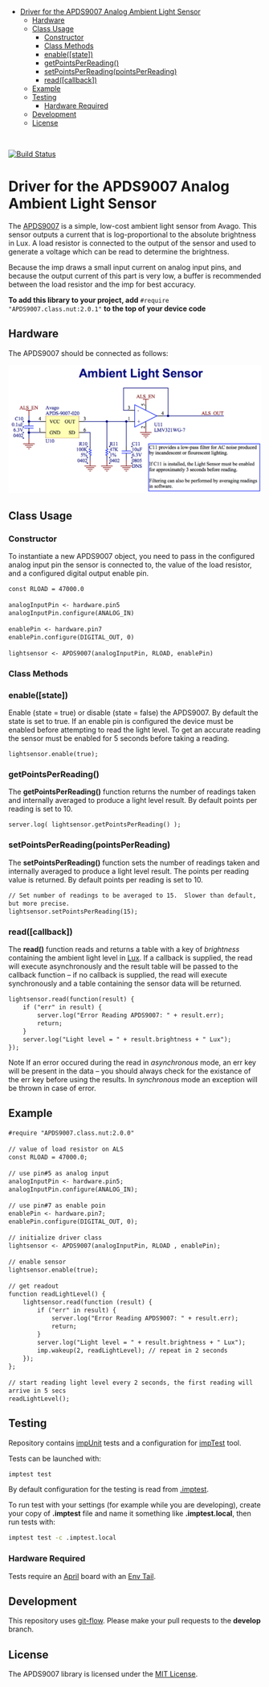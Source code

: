 <!-- START doctoc generated TOC please keep comment here to allow auto update -->
<!-- DON'T EDIT THIS SECTION, INSTEAD RE-RUN doctoc TO UPDATE -->


- [Driver for the APDS9007 Analog Ambient Light Sensor](#driver-for-the-apds9007-analog-ambient-light-sensor)
  - [Hardware](#hardware)
  - [Class Usage](#class-usage)
    - [Constructor](#constructor)
    - [Class Methods](#class-methods)
    - [enable([state])](#enablestate)
    - [getPointsPerReading()](#getpointsperreading)
    - [setPointsPerReading(pointsPerReading)](#setpointsperreadingpointsperreading)
    - [read([callback])](#readcallback)
  - [Example](#example)
  - [Testing](#testing)
    - [Hardware Required](#hardware-required)
  - [Development](#development)
  - [License](#license)

<!-- END doctoc generated TOC please keep comment here to allow auto update -->

<br/>

[![Build Status](https://travis-ci.org/electricimp/APDS9007.svg?branch=master)](https://travis-ci.org/electricimp/APDS9007)

Driver for the APDS9007 Analog Ambient Light Sensor
===================================

The [APDS9007](http://www.mouser.com/ds/2/38/V02-0512EN-4985.pdf) is a simple, low-cost ambient light sensor from Avago. This sensor outputs a current that is log-proportional to the absolute brightness in Lux. A load resistor is connected to the output of the sensor and used to generate a voltage which can be read to determine the brightness.

Because the imp draws a small input current on analog input pins, and because the output current of this part is very low, a buffer is recommended between the load resistor and the imp for best accuracy.

**To add this library to your project, add** `#require "APDS9007.class.nut:2.0.1"` **to the top of your device code**

## Hardware

The APDS9007 should be connected as follows:

![APDS9007 Circuit](./circuit.png)

## Class Usage

### Constructor

To instantiate a new APDS9007 object, you need to pass in the configured analog input pin the sensor is connected to, the value of the load resistor, and a configured digital output enable pin.

```squirrel
const RLOAD = 47000.0

analogInputPin <- hardware.pin5
analogInputPin.configure(ANALOG_IN)

enablePin <- hardware.pin7
enablePin.configure(DIGITAL_OUT, 0)

lightsensor <- APDS9007(analogInputPin, RLOAD, enablePin)
```

### Class Methods

### enable([state])

Enable (state = true) or disable (state = false) the APDS9007. By default the state is set to true. If an enable pin is configured the device must be enabled before attempting to read the light level.  To get an accurate reading the sensor must be enabled for 5 seconds before taking a reading.

```squirrel
lightsensor.enable(true);
```

### getPointsPerReading()

The **getPointsPerReading()** function returns the number of readings taken and internally averaged to produce a light level result. By default points per reading is set to 10.

```squirrel
server.log( lightsensor.getPointsPerReading() );
```

### setPointsPerReading(pointsPerReading)

The **setPointsPerReading()** function sets the number of readings taken and internally averaged to produce a light level result.  The points per reading value is returned.  By default points per reading is set to 10.

```squirrel
// Set number of readings to be averaged to 15.  Slower than default, but more precise.
lightsensor.setPointsPerReading(15);
```

### read([callback])

The **read()** function reads and returns a table with a key of *brightness* containing the ambient light level in [Lux](http://en.wikipedia.org/wiki/Lux). If a callback is supplied, the read will execute asynchronously and the result table  will be passed to the callback function – if no callback is supplied, the read will execute synchronously and a table containing the sensor data will be returned.

```squirrel
lightsensor.read(function(result) {
    if ("err" in result) {
        server.log("Error Reading APDS9007: " + result.err);
        return;
    }
    server.log("Light level = " + result.brightness + " Lux");
});
```

Note If an error occured during the read in _asynchronous_ mode, an err key will be present in the data – you should always check for the existance of the err key before using the results. In _synchronous_ mode an exception will be thrown in case of error.

## Example

```squirrel
#require "APDS9007.class.nut:2.0.0"

// value of load resistor on ALS
const RLOAD = 47000.0;

// use pin#5 as analog input
analogInputPin <- hardware.pin5;
analogInputPin.configure(ANALOG_IN);

// use pin#7 as enable poin
enablePin <- hardware.pin7;
enablePin.configure(DIGITAL_OUT, 0);

// initialize driver class
lightsensor <- APDS9007(analogInputPin, RLOAD , enablePin);

// enable sensor
lightsensor.enable(true);

// get readout
function readLightLevel() {
    lightsensor.read(function (result) {
        if ("err" in result) {
            server.log("Error Reading APDS9007: " + result.err);
            return;
        }
        server.log("Light level = " + result.brightness + " Lux");
        imp.wakeup(2, readLightLevel); // repeat in 2 seconds
    });
};

// start reading light level every 2 seconds, the first reading will arrive in 5 secs
readLightLevel();
```

## Testing

Repository contains [impUnit](https://github.com/electricimp/impUnit) tests and a configuration for [impTest](https://github.com/electricimp/impTest) tool.

Tests can be launched with:

```bash
imptest test
```

By default configuration for the testing is read from [.imptest](https://github.com/electricimp/impTest/blob/develop/docs/imptest-spec.md).

To run test with your settings (for example while you are developing), create your copy of **.imptest** file and name it something like **.imptest.local**, then run tests with:
 
 ```bash
 imptest test -c .imptest.local
 ```

### Hardware Required

Tests require an [April](https://electricimp.com/docs/gettingstarted/devkits/) board with an [Env Tail](https://electricimp.com/docs/tails/env/).

## Development

This repository uses [git-flow](http://jeffkreeftmeijer.com/2010/why-arent-you-using-git-flow/).
Please make your pull requests to the __develop__ branch.

## License

The APDS9007 library is licensed under the [MIT License](./LICENSE).
